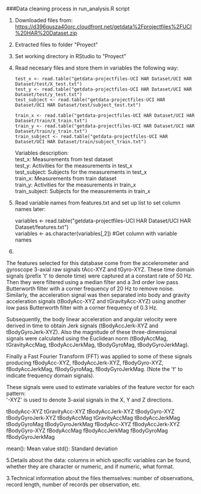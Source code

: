 ###Data cleaning process in run_analysis.R script

1. Downloaded files from: https://d396qusza40orc.cloudfront.net/getdata%2Fprojectfiles%2FUCI%20HAR%20Dataset.zip  
2. Extracted files to folder "Proyect"  
3. Set working directory in RStudio to "Proyect"  
4. Read necesary files and store them in variables the following way:  
    ```
    test_x <- read.table("getdata-projectfiles-UCI HAR Dataset/UCI HAR Dataset/test/X_test.txt")  
    test_y <- read.table("getdata-projectfiles-UCI HAR Dataset/UCI HAR Dataset/test/y_test.txt")  
    test_subject <- read.table("getdata-projectfiles-UCI HAR Dataset/UCI HAR Dataset/test/subject_test.txt")  

    train_x <- read.table("getdata-projectfiles-UCI HAR Dataset/UCI HAR Dataset/train/X_train.txt")  
    train_y <- read.table("getdata-projectfiles-UCI HAR Dataset/UCI HAR Dataset/train/y_train.txt")  
    train_subject <- read.table("getdata-projectfiles-UCI HAR Dataset/UCI HAR Dataset/train/subject_train.txt")  
    ```
    Variables description:  
    test_x: Measurements from test dataset  
    test_y: Activities for the measurements in test_x  
    test_subject: Subjects for the measurements in test_x  
    train_x: Measurements from train dataset  
    train_y: Activities for the measurements in train_x  
    train_subject: Subjects for the measurements in train_x  
    
5. Read variable names from features.txt and set up list to set column names later:  
    
    variables <- read.table("getdata-projectfiles-UCI HAR Dataset/UCI HAR Dataset/features.txt")  
    variables <- as.character(variables[,2]) #Get column with variable names  

6.
The features selected for this database come from the accelerometer and gyroscope 3-axial raw signals tAcc-XYZ and tGyro-XYZ. These time domain signals (prefix 't' to denote time) were captured at a constant rate of 50 Hz. Then they were filtered using a median filter and a 3rd order low pass Butterworth filter with a corner frequency of 20 Hz to remove noise. Similarly, the acceleration signal was then separated into body and gravity acceleration signals (tBodyAcc-XYZ and tGravityAcc-XYZ) using another low pass Butterworth filter with a corner frequency of 0.3 Hz. 

Subsequently, the body linear acceleration and angular velocity were derived in time to obtain Jerk signals (tBodyAccJerk-XYZ and tBodyGyroJerk-XYZ). Also the magnitude of these three-dimensional signals were calculated using the Euclidean norm (tBodyAccMag, tGravityAccMag, tBodyAccJerkMag, tBodyGyroMag, tBodyGyroJerkMag). 

Finally a Fast Fourier Transform (FFT) was applied to some of these signals producing fBodyAcc-XYZ, fBodyAccJerk-XYZ, fBodyGyro-XYZ, fBodyAccJerkMag, fBodyGyroMag, fBodyGyroJerkMag. (Note the 'f' to indicate frequency domain signals). 

These signals were used to estimate variables of the feature vector for each pattern:  
'-XYZ' is used to denote 3-axial signals in the X, Y and Z directions.

tBodyAcc-XYZ
tGravityAcc-XYZ
tBodyAccJerk-XYZ
tBodyGyro-XYZ
tBodyGyroJerk-XYZ
tBodyAccMag
tGravityAccMag
tBodyAccJerkMag
tBodyGyroMag
tBodyGyroJerkMag
fBodyAcc-XYZ
fBodyAccJerk-XYZ
fBodyGyro-XYZ
fBodyAccMag
fBodyAccJerkMag
fBodyGyroMag
fBodyGyroJerkMag

mean(): Mean value
std(): Standard deviation

5.Details about the data: columns in which specific variables can be found, whether they are character or numeric, and if numeric, what format.

3.Technical information about the files themselves: number of observations, record length, number of records per observation, etc.
